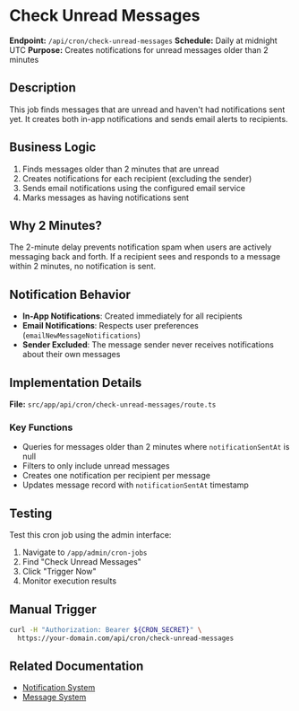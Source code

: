 # Check Unread Messages

**Endpoint:** `/api/cron/check-unread-messages`
**Schedule:** Daily at midnight UTC
**Purpose:** Creates notifications for unread messages older than 2 minutes

## Description

This job finds messages that are unread and haven't had notifications sent yet. It creates both in-app notifications and sends email alerts to recipients.

## Business Logic

1. Finds messages older than 2 minutes that are unread
2. Creates notifications for each recipient (excluding the sender)
3. Sends email notifications using the configured email service
4. Marks messages as having notifications sent

## Why 2 Minutes?

The 2-minute delay prevents notification spam when users are actively messaging back and forth. If a recipient sees and responds to a message within 2 minutes, no notification is sent.

## Notification Behavior

- **In-App Notifications**: Created immediately for all recipients
- **Email Notifications**: Respects user preferences (`emailNewMessageNotifications`)
- **Sender Excluded**: The message sender never receives notifications about their own messages

## Implementation Details

**File:** `src/app/api/cron/check-unread-messages/route.ts`

### Key Functions
- Queries for messages older than 2 minutes where `notificationSentAt` is null
- Filters to only include unread messages
- Creates one notification per recipient per message
- Updates message record with `notificationSentAt` timestamp

## Testing

Test this cron job using the admin interface:
1. Navigate to `/app/admin/cron-jobs`
2. Find "Check Unread Messages"
3. Click "Trigger Now"
4. Monitor execution results

## Manual Trigger

```bash
curl -H "Authorization: Bearer ${CRON_SECRET}" \
  https://your-domain.com/api/cron/check-unread-messages
```

## Related Documentation

- [Notification System](/docs/notifications.md)
- [Message System](/docs/messages.md)
